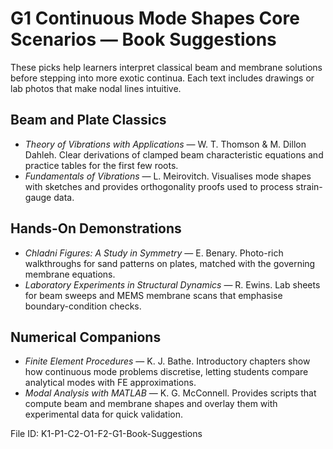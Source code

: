 # G1 Continuous Mode Shapes Core Scenarios — Book Suggestions

These picks help learners interpret classical beam and membrane solutions before stepping into more exotic continua. Each text includes drawings or lab photos that make nodal lines intuitive.

## Beam and Plate Classics
- *Theory of Vibrations with Applications* — W. T. Thomson & M. Dillon Dahleh. Clear derivations of clamped beam characteristic equations and practice tables for the first few roots.
- *Fundamentals of Vibrations* — L. Meirovitch. Visualises mode shapes with sketches and provides orthogonality proofs used to process strain-gauge data.

## Hands-On Demonstrations
- *Chladni Figures: A Study in Symmetry* — E. Benary. Photo-rich walkthroughs for sand patterns on plates, matched with the governing membrane equations.
- *Laboratory Experiments in Structural Dynamics* — R. Ewins. Lab sheets for beam sweeps and MEMS membrane scans that emphasise boundary-condition checks.

## Numerical Companions
- *Finite Element Procedures* — K. J. Bathe. Introductory chapters show how continuous mode problems discretise, letting students compare analytical modes with FE approximations.
- *Modal Analysis with MATLAB* — K. G. McConnell. Provides scripts that compute beam and membrane shapes and overlay them with experimental data for quick validation.

File ID: K1-P1-C2-O1-F2-G1-Book-Suggestions
